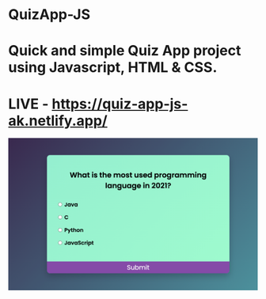 # QuizApp-JS
# Quick and simple Quiz App project using Javascript, HTML & CSS.
# LIVE - https://quiz-app-js-ak.netlify.app/

![Screenshot](quizss.png)
